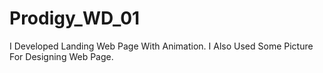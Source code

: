 # Prodigy_WD_01
I Developed Landing Web Page With Animation.
I Also Used Some Picture For Designing Web Page.
